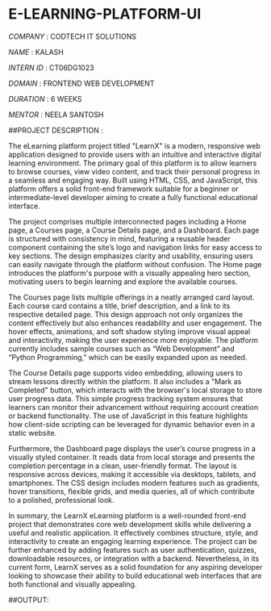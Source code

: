 # E-LEARNING-PLATFORM-UI

*COMPANY* : CODTECH IT SOLUTIONS

*NAME* : KALASH

*INTERN ID* : CT06DG1023

*DOMAIN* : FRONTEND WEB DEVELOPMENT

*DURATION* : 6 WEEKS

*MENTOR* : NEELA SANTOSH

##PROJECT DESCRIPTION : 

The eLearning platform project titled "LearnX" is a modern, responsive web application designed to provide users with an intuitive and interactive digital learning environment. The primary goal of this platform is to allow learners to browse courses, view video content, and track their personal progress in a seamless and engaging way. Built using HTML, CSS, and JavaScript, this platform offers a solid front-end framework suitable for a beginner or intermediate-level developer aiming to create a fully functional educational interface.

The project comprises multiple interconnected pages including a Home page, a Courses page, a Course Details page, and a Dashboard. Each page is structured with consistency in mind, featuring a reusable header component containing the site’s logo and navigation links for easy access to key sections. The design emphasizes clarity and usability, ensuring users can easily navigate through the platform without confusion. The Home page introduces the platform's purpose with a visually appealing hero section, motivating users to begin learning and explore the available courses.

The Courses page lists multiple offerings in a neatly arranged card layout. Each course card contains a title, brief description, and a link to its respective detailed page. This design approach not only organizes the content effectively but also enhances readability and user engagement. The hover effects, animations, and soft shadow styling improve visual appeal and interactivity, making the user experience more enjoyable. The platform currently includes sample courses such as “Web Development” and “Python Programming,” which can be easily expanded upon as needed.

The Course Details page supports video embedding, allowing users to stream lessons directly within the platform. It also includes a "Mark as Completed" button, which interacts with the browser's local storage to store user progress data. This simple progress tracking system ensures that learners can monitor their advancement without requiring account creation or backend functionality. The use of JavaScript in this feature highlights how client-side scripting can be leveraged for dynamic behavior even in a static website.

Furthermore, the Dashboard page displays the user’s course progress in a visually styled container. It reads data from local storage and presents the completion percentage in a clean, user-friendly format. The layout is responsive across devices, making it accessible via desktops, tablets, and smartphones. The CSS design includes modern features such as gradients, hover transitions, flexible grids, and media queries, all of which contribute to a polished, professional look.

In summary, the LearnX eLearning platform is a well-rounded front-end project that demonstrates core web development skills while delivering a useful and realistic application. It effectively combines structure, style, and interactivity to create an engaging learning experience. The project can be further enhanced by adding features such as user authentication, quizzes, downloadable resources, or integration with a backend. Nevertheless, in its current form, LearnX serves as a solid foundation for any aspiring developer looking to showcase their ability to build educational web interfaces that are both functional and visually appealing.

##OUTPUT:

